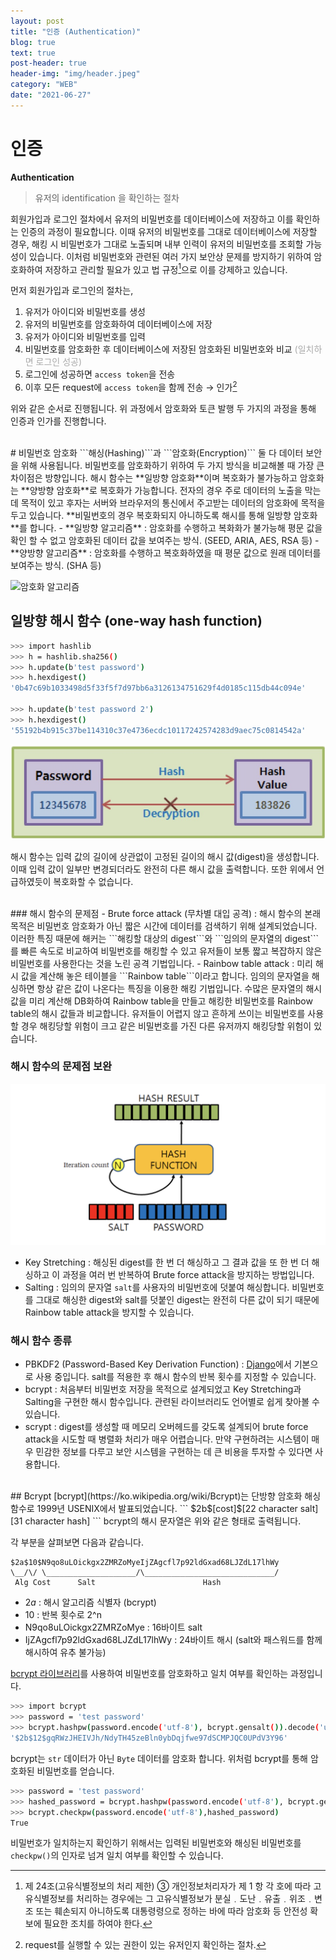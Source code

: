 ```yaml
---
layout: post
title: "인증 (Authentication)"
blog: true
text: true
post-header: true
header-img: "img/header.jpeg"
category: "WEB"
date: "2021-06-27"
---
```

# 인증 
<b class='post-subtitle'>Authentication</b>
> 유저의 identification 을 확인하는 절차

회원가입과 로그인 절차에서 유저의 비밀번호를 데이터베이스에 저장하고 이를 확인하는 인증의 과정이 필요합니다. 이때 유저의 비밀번호를 그대로 데이터베이스에 저장할 경우, 해킹 시 비밀번호가 그대로 노출되며 내부 인력이 유저의 비밀번호를 조회할 가능성이 있습니다. 이처럼 비밀번호와 관련된 여러 가지 보안상 문제를 방지하기 위하여 암호화하여 저장하고 관리할 필요가 있고 법 규정[^1]으로 이를 강제하고 있습니다. 

먼저 회원가입과 로그인의 절차는,
1. 유저가 아이디와 비밀번호를 생성
2. 유저의 비밀번호를 암호화하여 데이터베이스에 저장
3. 유저가 아이디와 비밀번호를 입력
4. 비밀번호를 암호화한 후 데이터베이스에 저장된 암호화된 비밀번호와 비교 <l style='font-size:14px; color:#aaa'>(일치하면 로그인 성공)</l>
5. 로그인에 성공하면 ```access token```을 전송
6. 이후 모든 request에 ```access token```을 함께 전송 → 인가[^2]

위와 같은 순서로 진행됩니다. 위 과정에서 암호화와 토큰 발행 두 가지의 과정을 통해 인증과 인가를 진행합니다. 

<br>
# 비밀번호 암호화 
```해싱(Hashing)```과 ```암호화(Encryption)``` 둘 다 데이터 보안을 위해 사용됩니다. 비밀번호를 암호화하기 위하여 두 가지 방식을 비교해볼 때 가장 큰 차이점은 방향입니다. 
해시 함수는 **일방향 암호화**이며 복호화가 불가능하고 암호화는 **양방향 암호화**로 복호화가 가능합니다. 전자의 경우 주로 데이터의 노출을 막는 데 목적이 있고 후자는 서버와 브라우저의 통신에서 주고받는 데이터의 암호화에 목적을 두고 있습니다. **비밀번호의 경우 복호화되지 아니하도록 해시를 통해 일방향 암호화**를 합니다. 
- **일방향 알고리즘** : 암호화를 수행하고 복화화가 불가능해 평문 값을 확인 할 수 없고 암호화된 데이터 값을 보여주는 방식. (SEED, ARIA, AES, RSA 등)
- **양방향 알고리즘** : 암호화를 수행하고 복호화하였을 때 평문 값으로 원래 데이터를 보여주는 방식. (SHA 등)  

![암호화 알고리즘](https://user-images.githubusercontent.com/26542094/123530948-0f9e3180-d73b-11eb-9e25-7aad910bdc3b.png)
<br>
## 일방향 해시 함수 (one-way hash function)
```bash
>>> import hashlib
>>> h = hashlib.sha256()
>>> h.update(b'test password')
>>> h.hexdigest()
'0b47c69b1033498d5f33f5f7d97bb6a3126134751629f4d0185c115db44c094e'

>>> h.update(b'test password 2')
>>> h.hexdigest()
'55192b4b915c37be114310c37e4736ecdc10117242574283d9aec75c0814542a'
```
![해시 함수](img/hashing.png)

해시 함수는 입력 값의 길이에 상관없이 고정된 길이의 해시 값(digest)을 생성합니다. 이때 입력 값이 일부만 변경되더라도 완전히 다른 해시 값을 출력합니다. 또한 위에서 언급하였듯이 복호화할 수 없습니다. 

<br>
### 해시 함수의 문제점
- Brute force attack (무차별 대입 공격) : 해시 함수의 본래 목적은 비밀번호 암호화가 아닌 짧은 시간에 데이터를 검색하기 위해 설계되었습니다. 이러한 특징 때문에 해커는 ```해킹할 대상의 digest```와 ```임의의 문자열의 digest```를 빠른 속도로 비교하여 비밀번호를 해킹할 수 있고 유저들이 보통 짧고 복잡하지 않은 비밀번호를 사용한다는 것을 노린 공격 기법입니다.
- Rainbow table attack : 미리 해시 값을 계산해 놓은 테이블을 ```Rainbow table```이라고 합니다. 임의의 문자열을 해싱하면 항상 같은 값이 나온다는 특징을 이용한 해킹 기법입니다. 수많은 문자열의 해시 값을 미리 계산해 DB화하여 Rainbow table을 만들고 해킹한 비밀번호를 Rainbow table의 해시 값들과 비교합니다. 유저들이 어렵지 않고 흔하게 쓰이는 비밀번호를 사용할 경우 해킹당할 위험이 크고 같은 비밀번호를 가진 다른 유저까지 해킹당할 위험이 있습니다.

### 해시 함수의 문제점 보완
![salting](img/salting.png)
- Key Stretching : 해싱된 digest를 한 번 더 해싱하고 그 결과 값을 또 한 번 더 해싱하고 이 과정을 여러 번 반복하여 Brute force attack을 방지하는 방법입니다. 
- Salting : 임의의 문자열 ```salt```를 사용자의 비밀번호에 덧붙여 해싱합니다. 비밀번호를 그대로 해싱한 digest와 salt를 덧붙인 digest는 완전히 다른 값이 되기 때문에 Rainbow table attack을 방지할 수 있습니다. 

### 해시 함수 종류
- PBKDF2 (Password-Based Key Derivation Function) : [Django](https://docs.djangoproject.com/en/2.2/topics/auth/passwords/)에서 기본으로 사용 중입니다. salt를 적용한 후 해시 함수의 반복 횟수를 지정할 수 있습니다.
- bcrypt : 처음부터 비밀번호 저장을 목적으로 설계되었고 Key Stretching과 Salting을 구현한 해시 함수입니다. 관련된 라이브러리도 언어별로 쉽게 찾아볼 수 있습니다. 
- scrypt : digest를 생성할 때 메모리 오버헤드를 갖도록 설계되어 brute force attack을 시도할 때 병렬화 처리가 매우 어렵습니다. 만약 구현하려는 시스템이 매우 민감한 정보를 다루고 보안 시스템을 구현하는 데 큰 비용을 투자할 수 있다면 사용합니다.

<br>
## Bcrypt
[bcrypt](https://ko.wikipedia.org/wiki/Bcrypt)는 단방향 암호화 해싱함수로 1999년 USENIX에서 발표되었습니다. 
```
$2b$[cost]$[22 character salt][31 character hash]
```
bcrypt의 해시 문자열은 위와 같은 형태로 출력됩니다. 

각 부분을 살펴보면 다음과 같습니다. 
```
$2a$10$N9qo8uLOickgx2ZMRZoMyeIjZAgcfl7p92ldGxad68LJZdL17lhWy
\__/\/ \____________________/\_____________________________/
 Alg Cost      Salt                        Hash
 ```
- $2a$ : 해시 알고리즘 식별자 (bcrypt)
- 10 : 반복 횟수로 2^n
- N9qo8uLOickgx2ZMRZoMye : 16바이트 salt
- IjZAgcfl7p92ldGxad68LJZdL17lhWy : 24바이트 해시 (salt와 패스워드를 함께 해시하여 유추 불가능) 


[bcrypt 라이브러리](https://pypi.org/project/bcrypt/)를 사용하여 비밀번호를 암호화하고 일치 여부를 확인하는 과정입니다. 
```bash
>>> import bcrypt
>>> password = 'test password'
>>> bcrypt.hashpw(password.encode('utf-8'), bcrypt.gensalt()).decode('utf-8')
'$2b$12$gqRWzJHEIVJh/NdyTH45zeBln0ybDqjfwe97dSCMPJQC0UPdV3Y96'
```
bcrypt는 ```str``` 데이터가 아닌 ```Byte``` 데이터를 암호화 합니다. 위처럼 bcrypt를 통해 암호화된 비밀번호를 얻습니다.

```bash
>>> password = 'test password'
>>> hashed_password = bcrypt.hashpw(password.encode('utf-8'), bcrypt.gensalt())
>>> bcrypt.checkpw(password.encode('utf-8'),hashed_password)
True
```
비밀번호가 일치하는지 확인하기 위해서는 입력된 비밀번호와 해싱된 비밀번호를 ```checkpw()```의 인자로 넘겨 일치 여부를 확인할 수 있습니다. 

[^1]: 제 24조(고유식별정보의 처리 제한) ③ 개인정보처리자가 제 1 항 각 호에 따라 고유식별정보를 처리하는 경우에는 그 고유식별정보가 분실﹒도난﹒유출﹒위조﹒변조 또는 훼손되지 아니하도록 대통령령으로 정하는 바에 따라 암호화 등 안전성 확보에 필요한 조치를 하여야 한다.
[^2]: request를 실행할 수 있는 권한이 있는 유저인지 확인하는 절차.
